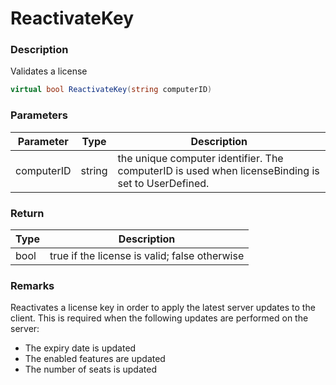 # ReactivateKey

### Description

Validates a license

```c#
virtual bool ReactivateKey(string computerID)
```

### Parameters

| Parameter  |  Type  | Description                                                                                       |
| ---------- | :----: | ------------------------------------------------------------------------------------------------- |
| computerID | string | the unique computer identifier. The computerID is used when licenseBinding is set to UserDefined. |

### Return

| Type | Description                                   |
| ---- | --------------------------------------------- |
| bool | true if the license is valid; false otherwise |

### Remarks

Reactivates a license key in order to apply the latest server updates to the client. This is required when the following updates are performed on the server:

* The expiry date is updated
* The enabled features are updated
* The number of seats is updated
